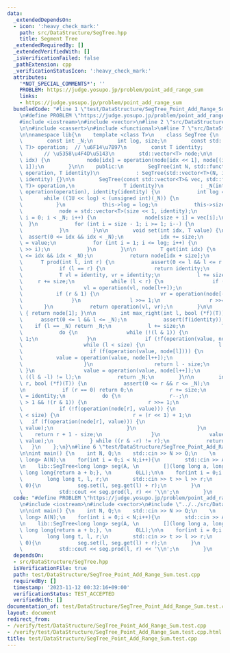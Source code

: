 ```yaml
---
data:
  _extendedDependsOn:
  - icon: ':heavy_check_mark:'
    path: src/DataStructure/SegTree.hpp
    title: Segment Tree
  _extendedRequiredBy: []
  _extendedVerifiedWith: []
  _isVerificationFailed: false
  _pathExtension: cpp
  _verificationStatusIcon: ':heavy_check_mark:'
  attributes:
    '*NOT_SPECIAL_COMMENTS*': ''
    PROBLEM: https://judge.yosupo.jp/problem/point_add_range_sum
    links:
    - https://judge.yosupo.jp/problem/point_add_range_sum
  bundledCode: "#line 1 \"test/DataStructure/SegTree_Point_Add_Range_Sum.test.cpp\"\
    \n#define PROBLEM \"https://judge.yosupo.jp/problem/point_add_range_sum\"\n\n\
    #include <iostream>\n#include <vector>\n#line 2 \"src/DataStructure/SegTree.hpp\"\
    \n\n#include <cassert>\n#include <functional>\n#line 7 \"src/DataStructure/SegTree.hpp\"\
    \n\nnamespace lib{\n    template <class T>\n    class SegTree {\n    private:\n\
    \        const int _N;\n        int log, size;\n        const std::function<T(T,\
    \ T)> operation;  // \u6F14\u7B97\n        const T identity;                 \
    \       // \u5358\u4F4D\u5143\n        std::vector<T> node;\n\n        void update(int\
    \ idx) {\n            node[idx] = operation(node[idx << 1], node[(idx << 1) |\
    \ 1]);\n        }\n\n    public:\n        SegTree(int N, std::function<T(T, T)>\
    \ operation, T identity)\n            : SegTree(std::vector<T>(N, identity), operation,\
    \ identity) {}\n\n        SegTree(const std::vector<T>& vec, std::function<T(T,\
    \ T)> operation,\n                T identity)\n            : _N(int(vec.size())),\
    \ operation(operation), identity(identity) {\n            int log = 0;\n     \
    \       while ((1U << log) < (unsigned int)(_N)) {\n                log++;\n \
    \           }\n            this->log = log;\n            this->size = 1 << log;\n\
    \            node = std::vector<T>(size << 1, identity);\n            for (int\
    \ i = 0; i < _N; i++) {\n                node[size + i] = vec[i];\n          \
    \  }\n            for (int i = size - 1; i >= 1; i--) {\n                update(i);\n\
    \            }\n        }\n\n        void set(int idx, T value) {\n          \
    \  assert(0 <= idx && idx < _N);\n            idx += size;\n            node[idx]\
    \ = value;\n            for (int i = 1; i <= log; i++) {\n                update(idx\
    \ >> i);\n            }\n        }\n\n        T get(int idx) {\n            assert(0\
    \ <= idx && idx < _N);\n            return node[idx + size];\n        }\n\n  \
    \      T prod(int l, int r) {\n            assert(0 <= l && l <= r && r <= _N);\n\
    \            if (l == r) {\n                return identity;\n            }\n\
    \            T vl = identity, vr = identity;\n            l += size;\n       \
    \     r += size;\n            while (l < r) {\n                if (l & 1) {\n\
    \                    vl = operation(vl, node[l++]);\n                }\n     \
    \           if (r & 1) {\n                    vr = operation(node[--r], vr);\n\
    \                }\n                l >>= 1;\n                r >>= 1;\n     \
    \       }\n            return operation(vl, vr);\n        }\n\n        T all_prod()\
    \ { return node[1]; }\n\n        int max_right(int l, bool (*f)(T)) {\n      \
    \      assert(0 <= l && l <= _N);\n            assert(f(identity));\n        \
    \    if (l == _N) return _N;\n            l += size;\n            T value = identity;\n\
    \            do {\n                while (!(l & 1)) {\n                    l >>=\
    \ 1;\n                }\n                if (!f(operation(value, node[l]))) {\n\
    \                    while (l < size) {\n                        l <<= 1;\n  \
    \                      if (f(operation(value, node[l]))) {\n                 \
    \           value = operation(value, node[l++]);\n                        }\n\
    \                    }\n                    return l - size;\n               \
    \ }\n                value = operation(value, node[l++]);\n            } while\
    \ ((l & -l) != l);\n            return _N;\n        }\n\n        int min_left(int\
    \ r, bool (*f)(T)) {\n            assert(0 <= r && r <= _N);\n            assert(f(identity));\n\
    \n            if (r == 0) return 0;\n            r += size;\n            T value\
    \ = identity;\n            do {\n                r--;\n                while (r\
    \ > 1 && !(r & 1)) {\n                    r >>= 1;\n                }\n\n    \
    \            if (!f(operation(node[r], value))) {\n                    while (r\
    \ < size) {\n                        r = (r << 1) + 1;\n                     \
    \   if (f(operation(node[r], value))) {\n                            value = operation(node[r--],\
    \ value);\n                        }\n                    }\n                \
    \    return r + 1 - size;\n                }\n                value = operation(node[r],\
    \ value);\n            } while ((r & -r) != r);\n            return 0;\n     \
    \   }\n    };\n}\n#line 6 \"test/DataStructure/SegTree_Point_Add_Range_Sum.test.cpp\"\
    \n\nint main() {\n    int N, Q;\n    std::cin >> N >> Q;\n    \n    std::vector<long\
    \ long> A(N);\n    for(int i = 0;i < N;i++){\n        std::cin >> A[i];\n    }\n\
    \n    lib::SegTree<long long> seg(A, \n        [](long long a, long long b) ->\
    \ long long{return a + b;}, \n        0LL);\n\n    for(int i = 0;i < Q;i++){\n\
    \        long long t, l, r;\n        std::cin >> t >> l >> r;\n        if(t ==\
    \ 0){\n            seg.set(l, seg.get(l) + r);\n        }\n        if(t == 1){\n\
    \            std::cout << seg.prod(l, r) << '\\n';\n        }\n    }\n}\n"
  code: "#define PROBLEM \"https://judge.yosupo.jp/problem/point_add_range_sum\"\n\
    \n#include <iostream>\n#include <vector>\n#include \"../../src/DataStructure/SegTree.hpp\"\
    \n\nint main() {\n    int N, Q;\n    std::cin >> N >> Q;\n    \n    std::vector<long\
    \ long> A(N);\n    for(int i = 0;i < N;i++){\n        std::cin >> A[i];\n    }\n\
    \n    lib::SegTree<long long> seg(A, \n        [](long long a, long long b) ->\
    \ long long{return a + b;}, \n        0LL);\n\n    for(int i = 0;i < Q;i++){\n\
    \        long long t, l, r;\n        std::cin >> t >> l >> r;\n        if(t ==\
    \ 0){\n            seg.set(l, seg.get(l) + r);\n        }\n        if(t == 1){\n\
    \            std::cout << seg.prod(l, r) << '\\n';\n        }\n    }\n}"
  dependsOn:
  - src/DataStructure/SegTree.hpp
  isVerificationFile: true
  path: test/DataStructure/SegTree_Point_Add_Range_Sum.test.cpp
  requiredBy: []
  timestamp: '2023-11-12 00:32:16+09:00'
  verificationStatus: TEST_ACCEPTED
  verifiedWith: []
documentation_of: test/DataStructure/SegTree_Point_Add_Range_Sum.test.cpp
layout: document
redirect_from:
- /verify/test/DataStructure/SegTree_Point_Add_Range_Sum.test.cpp
- /verify/test/DataStructure/SegTree_Point_Add_Range_Sum.test.cpp.html
title: test/DataStructure/SegTree_Point_Add_Range_Sum.test.cpp
---
```

